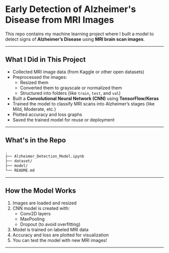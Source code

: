 # Early Detection of Alzheimer's Disease from MRI Images 

This repo contains my machine learning project where I built a model to detect signs of **Alzheimer’s Disease** using **MRI brain scan images**.  

---

## What I Did in This Project

- Collected MRI image data (from Kaggle or other open datasets)
- Preprocessed the images:
  - Resized them
  - Converted them to grayscale or normalized them
  - Structured into folders (like `train`, `test`, and `val`)
- Built a **Convolutional Neural Network (CNN)** using **TensorFlow/Keras**
- Trained the model to classify MRI scans into Alzheimer’s stages (like Mild, Moderate, etc.)
- Plotted accuracy and loss graphs
- Saved the trained model for reuse or deployment

---

## What's in the Repo

```bash
.
├── Alzheimer_Detection_Model.ipynb   
├── dataset/                          
├── model/                            
└── README.md                         
```

---

## How the Model Works

1. Images are loaded and resized
2. CNN model is created with:
   - Conv2D layers
   - MaxPooling
   - Dropout (to avoid overfitting)
3. Model is trained on labeled MRI data
4. Accuracy and loss are plotted for visualization
5. You can test the model with new MRI images!

---
